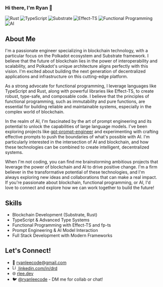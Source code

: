 ### Hi there, I'm Ryan 👋
![Rust](https://img.shields.io/badge/Rust-000000?style=for-the-badge&logo=rust&logoColor=white)
![TypeScript](https://img.shields.io/badge/TypeScript-007ACC?style=for-the-badge&logo=typescript&logoColor=white)
![Substrate](https://img.shields.io/badge/Substrate-282828?style=for-the-badge&logo=substrate&logoColor=white)
![Effect-TS](https://img.shields.io/badge/Effect--TS-3178C6?style=for-the-badge&logo=typescript&logoColor=white)
![Functional Programming](https://img.shields.io/badge/Functional_Programming-3178C6?style=for-the-badge&logo=haskell&logoColor=white)
![AI](https://img.shields.io/badge/Artificial_Intelligence-FF6F00?style=for-the-badge&logo=tensorflow&logoColor=white)

## About Me
I'm a passionate engineer specializing in blockchain technology, with a particular focus on the Polkadot ecosystem and Substrate framework. I believe that the future of blockchain lies in the power of interoperability and scalability, and Polkadot's unique architecture aligns perfectly with this vision. I'm excited about building the next generation of decentralized applications and infrastructure on this cutting-edge platform.

As a strong advocate for functional programming, I leverage languages like TypeScript and Rust, along with powerful libraries like Effect-TS, to create robust, type-safe, and composable code. I believe that the principles of functional programming, such as immutability and pure functions, are essential for building reliable and maintainable systems, especially in the complex world of blockchain.

In the realm of AI, I'm fascinated by the art of prompt engineering and its potential to unlock the capabilities of large language models. I've been exploring projects like [gpt-prompt-engineer](https://github.com/mshumer/gpt-prompt-engineer) and experimenting with crafting effective prompts to push the boundaries of what's possible with AI. I'm particularly interested in the intersection of AI and blockchain, and how these technologies can be combined to create intelligent, decentralized systems.

When I'm not coding, you can find me brainstorming ambitious projects that leverage the power of blockchain and AI to drive positive change. I'm a firm believer in the transformative potential of these technologies, and I'm always exploring new ideas and collaborations that can make a real impact. If you're passionate about blockchain, functional programming, or AI, I'd love to connect and explore how we can work together to build the future!

## Skills
- Blockchain Development (Substrate, Rust)
- TypeScript & Advanced Type Systems
- Functional Programming with Effect-TS and fp-ts
- Prompt Engineering & AI Model Interaction
- Full Stack Development with Modern Frameworks

<!-- ## Projects
### 🔗 SubstrateHub
A decentralized marketplace for Substrate-based blockchain services and resources. Enables discovery, collaboration, and monetization within the Polkadot ecosystem. Built with Substrate, Rust, and TypeScript.

### 🧠 PolkaPrompt
An AI-powered assistant for generating and optimizing Substrate runtime code. Leverages advanced prompt engineering techniques to streamline blockchain development. Built with Rust, TypeScript, and cutting-edge AI libraries.

### 🚀 EffectiveChain
A type-safe, composable framework for building decentralized applications on Substrate. Combines the power of functional programming (Effect-TS) with the robustness of Rust and Substrate. Enables efficient and secure dApp development. -->

## Let's Connect!
- 📧 [ryanleecode@gmail.com](mailto:ryanleecode@gmail.com)
- [<img src="https://www.linkedin.com/favicon.ico" alt="LinkedIn logo" width="16" height="16"> linkedin.com/in/drd](https://www.linkedin.com/in/drd)
- 🌐 [rlee.dev](https://rlee.dev/)
- 🐦 [@ryanleecode](https://twitter.com/ryanleecode) - DM me for collab or chat!
